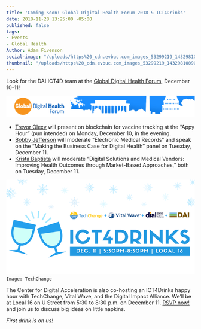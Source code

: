 ```yaml
---
title: 'Coming Soon: Global Digital Health Forum 2018 & ICT4Drinks'
date: 2018-11-28 13:25:00 -05:00
published: false
tags:
- Events
- Global Health
Author: Adam Fivenson
social-image: "/uploads/https%20_cdn.evbuc.com_images_53299219_143298100909_1_original.jpg.png"
thumbnail: "/uploads/https%20_cdn.evbuc.com_images_53299219_143298100909_1_original.jpg.png"
---
```


Look for the DAI ICT4D team at the [Global Digital Health Forum](http://www.cvent.com/events/2018-global-digital-health-forum/event-summary-a8f2c247c810491ca434c825e1e21d89.aspx?dvce=1), December 10-11! 

![gdaaa.jpg](/uploads/gdaaa.jpg)

<!--more-->

* [Trevor Olexy](https://www.dai.com/who-we-are/our-team/trevor-oxley) will present on blockchain for vaccine tracking at the “Appy Hour” (pun intended) on Monday, December 10, in the evening.
* [Bobby Jefferson](https://www.dai.com/who-we-are/our-team/bobby-jefferson) will moderate “Electronic Medical Records” and speak on the “Making the Business Case for Digital Health” panel on Tuesday, December 11. 
* [Krista Baptista](https://www.dai.com/who-we-are/our-team/krista-baptista) will moderate “Digital Solutions and Medical Vendors: Improving Health Outcomes through Market-Based Approaches,” both on Tuesday, December 11.

![https _cdn.evbuc.com_images_53299219_143298100909_1_original.jpg.png](/uploads/https%20_cdn.evbuc.com_images_53299219_143298100909_1_original.jpg.png)`Image: TechChange`

The Center for Digital Acceleration is also co-hosting an ICT4Drinks happy hour with TechChange, Vital Wave, and the Digital Impact Alliance. We’ll be at Local 16 on U Street from 5:30 to 8:30 p.m. on December 11. [RSVP now!](https://www.eventbrite.com/e/december-ict4drinks-tickets-52533689680) and join us to discuss big ideas on little napkins.

*First drink is on us!*